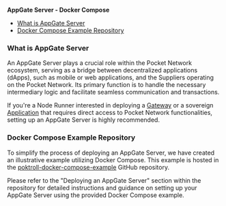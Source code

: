 **AppGate Server - Docker Compose**

- [What is AppGate Server](#what-is-appgate-server)
- [Docker Compose Example Repository](#docker-compose-example-repository)

### What is AppGate Server

An AppGate Server plays a crucial role within the Pocket Network ecosystem, serving as a bridge between decentralized applications (dApps), such as mobile or web applications, and the Suppliers operating on the Pocket Network. Its primary function is to handle the necessary intermediary logic and facilitate seamless communication and transactions.

If you're a Node Runner interested in deploying a [Gateway](https://dev.poktroll.com/protocol/actors/gateway.md) or a sovereign [Application](https://dev.poktroll.com/protocol/actors/application.md) that requires direct access to Pocket Network functionalities, setting up an AppGate Server is highly recommended.

### Docker Compose Example Repository

To simplify the process of deploying an AppGate Server, we have created an illustrative example utilizing Docker Compose. This example is hosted in the [poktroll-docker-compose-example](https://github.com/pokt-network/poktroll-docker-compose-example?tab=readme-ov-file#deploying-an-appgate-server) GitHub repository.

Please refer to the "Deploying an AppGate Server" section within the repository for detailed instructions and guidance on setting up your AppGate Server using the provided Docker Compose example.
